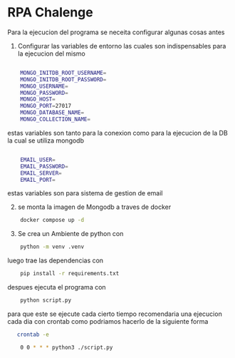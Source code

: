 # RPA Chalenge

Para  la ejecucion del programa se neceita configurar algunas cosas antes

1. Configurar las variables de entorno las cuales son indispensables para la ejecucion del mismo

```bash

    MONGO_INITDB_ROOT_USERNAME=
    MONGO_INITDB_ROOT_PASSWORD=
    MONGO_USERNAME=
    MONGO_PASSWORD=
    MONGO_HOST=
    MONGO_PORT=27017
    MONGO_DATABASE_NAME=
    MONGO_COLLECTION_NAME=

```
estas variables son tanto para la conexion como para la ejecucion de la DB la cual se utiliza mongodb

```bash

    EMAIL_USER=
    EMAIL_PASSWORD=
    EMAIL_SERVER=
    EMAIL_PORT=
```

estas variables son para sistema de gestion de email

2. se monta la imagen de Mongodb a traves de docker 

```bash
    docker compose up -d
```

3. Se crea un Ambiente de python con

```bash
    python -m venv .venv
```

luego trae las dependencias con 

```bash
    pip install -r requirements.txt
```

despues ejecuta el programa con 

```bash
    python script.py

```

para que este se ejecute cada cierto tiempo recomendaria una ejecucion cada dia con crontab como podriamos hacerlo  de
la siguiente forma


```bash
   crontab -e

    0 0 * * * python3 ./script.py

```